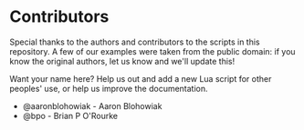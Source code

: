 # Contributors

Special thanks to the authors and contributors to the scripts in this
repository. A few of our examples were taken from the public domain: if you know
the original authors, let us know and we'll update this!

Want your name here? Help us out and add a new Lua script for other peoples'
use, or help us improve the documentation.

* @aaronblohowiak - Aaron Blohowiak
* @bpo - Brian P O'Rourke

